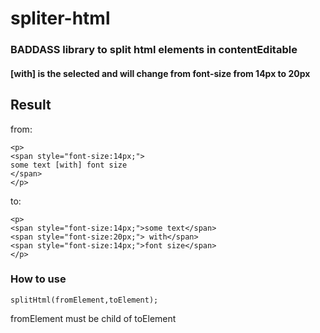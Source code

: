 spliter-html
==============

### BADDASS library to split html elements in contentEditable

#### [with] is the selected and will change from font-size from 14px to 20px

## Result

from:

```
<p>
<span style="font-size:14px;">
some text [with] font size
</span>
</p>
```

to:

```
<p>
<span style="font-size:14px;">some text</span>
<span style="font-size:20px;"> with</span>
<span style="font-size:14px;">font size</span>
</p>
```

### How to use

```
splitHtml(fromElement,toElement);
```

fromElement must be child of toElement